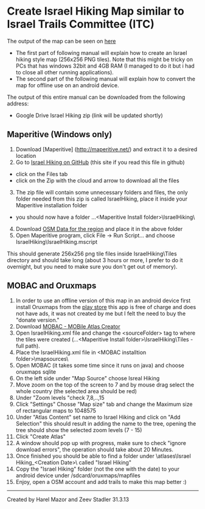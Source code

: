 Create Israel Hiking Map similar to Israel Trails Committee (ITC)
================================

The output of the map can be seen on [here](http://db.tt/Shtcke7a)

 * The first part of following manual will explain how to create an Israel hiking style map (256x256 PNG tiles).
Note that this might be tricky on PCs that has windows 32bit and 4GB RAM (I managed to do it but i had to close all other running applications).
 * The second part of the following manual will explain how to convert the map for offline use on an android device.

The output of this entire manual can be downloaded from the following address:
 - Google Drive Israel Hiking zip (link will be updated shortly)

Maperitive (Windows only)
-------------------------

1. Download [Maperitive] (http://maperitive.net/) and extract it to a desired location
2. Go to [Israel Hiking on GitHub](https://github.com/HarelM/maperitive-rulesets/tree/master/IsraelHiking) (this site if you read this file in github)
 * click on the Files tab
 * click on the Zip with the cloud and arrow to download all the files
3. The zip file will contain some unnecessary folders and files, the only folder needed from this zip is called IsraelHiking, place it inside your Maperitive installation folder
 * you should now have a folder ...\<Maperitive Install folder\>\IsraelHiking\
4. Download [OSM Data for the region](http://download.geofabrik.de/asia/israel-and-palestine-latest.osm.pbf) and place it in the above folder
5. Open Maperitive program, click File -> Run Script... and choose IsraelHiking\IsraelHiking.mscript

This should generate 256x256 png tile files inside IsraelHiking\Tiles directory and should take long (about 3 hours or more, I prefer to do it overnight, but you need to make sure you don't get out of memory).

MOBAC and Oruxmaps
-------------------------
1. In order to use an offline version of this map in an android device first install Oruxmaps from the [play store](https://play.google.com/store/apps/details?id=com.orux.oruxmaps)
	this app is free of charge and does not have ads, it was not created by me but I felt the need to buy the "donate version."
2. Download [MOBAC - MOBile Atlas Creator](http://mobac.sourceforge.net/)
2. Open IsraelHiking.xml file and change the \<sourceFolder\> tag to where the tiles were created (...\<Maperitive Install folder>\IsraelHiking\Tiles - full path).
3. Place the IsraelHiking.xml file in \<MOBAC installtion folder\>\mapsources\
4. Open MOBAC (it takes some time since it runs on java) and choose oruxmaps sqlite
5. On the left side under "Map Source" choose Isreal Hiking
6. Move zoom on the top of the screen to 7 and by mouse drag select the whole country (the selected area should be red)
7. Under "Zoom levels "check 7,8,..,15
8. Click "Settings" Chosse "Map size" tab and change the Maximum size of rectangular maps to 1048575
9. Under "Atlas Content" set name to Israel Hiking and click on "Add Selection"
	this should result in adding the name to the tree, opening the tree should show the selected zoom levels (7 - 15)
10. Click "Create Atlas"
11. A window should pop up with progress, make sure to check "ignore download errors", the operation should take about 20 Minutes.
12. Once finished you should be able to find a folder under <MOBAC installation folder>\atlases\Israel Hiking_\<Creation Date\>\ called "Israel Hiking" 
13. Copy the "Israel Hiking" folder (not the one with the date) to your android device under /sdcard/oruxmaps/mapfiles
14. Enjoy, open a OSM account and add trails to make this map better :)


-------------------------
Created by Harel Mazor and Zeev Stadler 31.3.13
